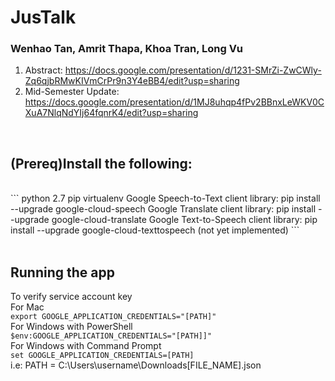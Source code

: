 # JusTalk

### Wenhao Tan, Amrit Thapa, Khoa Tran, Long Vu
1. Abstract: https://docs.google.com/presentation/d/1231-SMrZi-ZwCWly-Zq6qjbRMwKIVmCrPr9n3Y4eBB4/edit?usp=sharing
2. Mid-Semester Update: https://docs.google.com/presentation/d/1MJ8uhqp4fPv2BBnxLeWKV0CXuA7NlqNdYIj64fqnrK4/edit?usp=sharing

<br/>

(Prereq)Install the following:
-----------------
<br/>
```
python 2.7
pip
virtualenv
Google Speech-to-Text client library: pip install --upgrade google-cloud-speech
Google Translate client library: pip install --upgrade google-cloud-translate
Google Text-to-Speech client library: pip install --upgrade google-cloud-texttospeech (not yet implemented)
```
<br/>
<br/>

Running the app
-----------------
To verify service account key
<br/>
For Mac<br/>
`export GOOGLE_APPLICATION_CREDENTIALS="[PATH]"`<br/>
For Windows with PowerShell<br/>
`$env:GOOGLE_APPLICATION_CREDENTIALS="[PATH]]"`<br/>
For Windows with Command Prompt<br/>
`set GOOGLE_APPLICATION_CREDENTIALS=[PATH]`<br/>
i.e: PATH = C:\Users\username\Downloads\[FILE_NAME].json

<br/>
<br/>